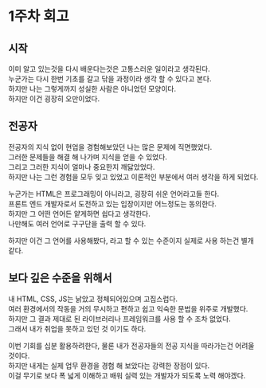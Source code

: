 # 1주차 회고

## 시작

이미 알고 있는것을 다시 배운다는것은 고통스러운 일이라고 생각된다.  
누군가는 다시 한번 기초를 갈고 닦을 과정이라 생각 할 수 있다고 본다.  
하지만 나는 그렇게까지 성실한 사람은 아니었던 모양이다.  
하지만 이건 굉장히 오만이었다.

## 전공자

전공자의 지식 없이 현업을 경험해보았던 나는 많은 문제에 직면했었다.  
그러한 문제들을 해결 해 나가며 지식을 얻을 수 있었다.  
그리고 그러한 지식이 얼마나 중요한지 깨닳았었다.  
하지만 나는 그런 경험을 모두 잊고 있었고 이론적인 부분에서 여러 생각을 하게 되었다.

누군가는 HTML은 프로그래밍이 아니라고, 굉장히 쉬운 언어라고들 한다.  
프론트 엔드 개발자로서 도전하고 있는 입장이지만 어느정도는 동의한다.  
하지만 그 어떤 언어든 얕게하면 쉽다고 생각한다.  
나만해도 여러 언어로 구구단을 출력 할 수 있다.

하지만 이건 그 언어를 사용해봤다, 라고 할 수 있는 수준이지 실제로 사용 하는건 별개같다.

## 보다 깊은 수준을 위해서

내 HTML, CSS, JS는 낡았고 정체되어있으며 고집스럽다.  
여러 환경에서의 작동을 거의 무시하고 편하고 쉽고 익숙한 문법을 위주로 개발했다.  
하지만 그 결과 제대로 된 라이브러리나 프레임워크를 사용 할 수 조차 없었다.  
그래서 내가 취업을 못하고 있던 것 이기도 하다.

이번 기회를 십분 활용하려한다, 물론 내가 전공자들의 전공 지식을 따라가는건 어려울것이다.  
하지만 내게는 실제 업무 환경을 경험 해 보았다는 강력한 장점이 있다.  
이걸 무기로 보다 폭 넓게 이해하고 배워 실력 있는 개발자가 되도록 노력 해야겠다.
